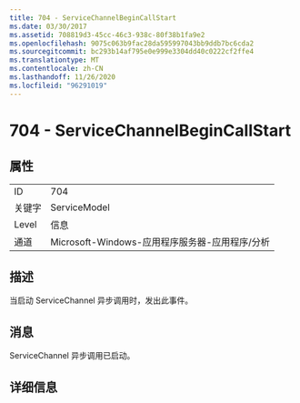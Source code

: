 ```yaml
---
title: 704 - ServiceChannelBeginCallStart
ms.date: 03/30/2017
ms.assetid: 708819d3-45cc-46c3-938c-80f38b1fa9e2
ms.openlocfilehash: 9075c063b9fac28da595997043bb9ddb7bc6cda2
ms.sourcegitcommit: bc293b14af795e0e999e3304dd40c0222cf2ffe4
ms.translationtype: MT
ms.contentlocale: zh-CN
ms.lasthandoff: 11/26/2020
ms.locfileid: "96291019"
---
```

# <a name="704---servicechannelbegincallstart"></a>704 - ServiceChannelBeginCallStart

## <a name="properties"></a>属性  
  
|||  
|-|-|  
|ID|704|  
|关键字|ServiceModel|  
|Level|信息|  
|通道|Microsoft-Windows-应用程序服务器-应用程序/分析|  
  
## <a name="description"></a>描述  

 当启动 ServiceChannel 异步调用时，发出此事件。  
  
## <a name="message"></a>消息  

 ServiceChannel 异步调用已启动。  
  
## <a name="details"></a>详细信息

